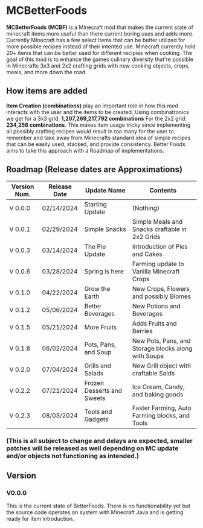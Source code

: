 # MCBetterFoods

**MCBetterFoods (MCBF)** is a Minecraft mod that makes the current state of minecraft items more useful than there current boring uses and adds more. Currently Minecraft has a few select items that can be better utilized for more possible recipes instead of their intented use. Minecraft currently hold 20+ items that can be better used for different recipies when cooking. The goal of this mod is to enhance the games culinary diversity that're possible in Minecrafts 3x3 and 2x2 crafting grids with new cooking objects, crops, meals, and more down the road.

## How items are added

**Item Creation (combinations)** play an important role in how this mod interacts with the user and the items to be created. Using combinatronics we get for a 3x3 grid: **1,207,269,217,792 combinations** For the 2x2 grid: **234,256 combinations**. This makes item usage tricky since implementing all possibly crafting recipes would result in too many for the user to remember and take away from Minecrafts standard idea of simple recipes that can be easily used, stacked, and provide consistency. Better Foods aims to take this approach with a Roadmap of implementations.

## Roadmap (Release dates are Approximations)

|  Version Num. | Release Date |         Update Name         |                       Contents                        |
|---------------|--------------|-----------------------------|-------------------------------------------------------|
|    V 0.0.0    |  02/14/2024  |  Starting Update            |  (Nothing)                                            |
|    V 0.0.1    |  02/29/2024  |  Simple Snacks              |  Simple Meals and Snacks craftable in 2x2 Grids       |
|    V 0.0.3    |  03/14/2024  |  The Pie Update             |  Introduction of Pies and Cakes                       |
|    V 0.0.6    |  03/28/2024  |  Spring is here             |  Farming update to Vanilla Minecraft Crops            |
|    V 0.1.0    |  04/22/2024  |  Grow the Earth             |  New Crops, Flowers, and possibly Biomes              |
|    V 0.1.2    |  05/06/2024  |  Better Beverages           |  New Potions and Beverages                            |
|    V 0.1.5    |  05/21/2024  |  More Fruits                |  Adds Fruits and Berries                              |
|    V 0.1.8    |  06/02/2024  |  Pots, Pans, and Soup       |  New Pots, Pans, and Storage blocks along with Soups  | 
|    V 0.2.0    |  07/04/2024  |  Grills and Salads          |  New Grill object with craftable Salds                |
|    V 0.2.2    |  07/21/2024  |  Frozen Desserts and Sweets |  Ice Cream, Candy, and baking goods                   |
|    V 0.2.3    |  08/03/2024  |  Tools and Gadgets          |  Faster Farming, Auto Farming blocks, and Tools       |

### (This is all subject to change and delays are expected, smaller patches will be released as well depending on MC update and/or objects not functioning as intended.)

## Version

### V0.0.0

This is the current state of BetterFoods. There is no functionability yet but the source code operates on system with Minecraft Java and is getting ready for item introduction. 
